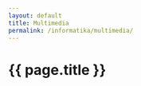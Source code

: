 ```yaml
---
layout: default
title: Multimedia
permalink: /informatika/multimedia/
---
```


{{ page.title }}
==============
